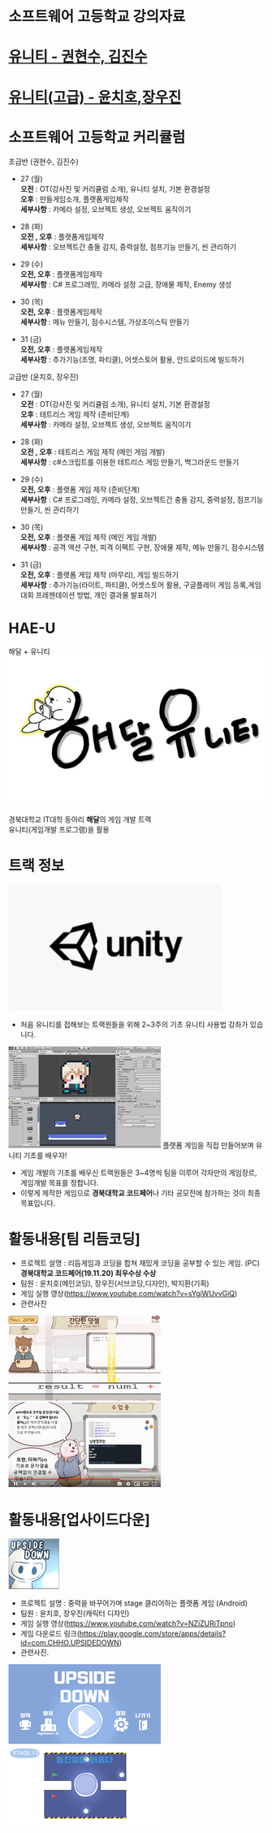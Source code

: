 # 소프트웨어 고등학교 강의자료

 # [유니티 - 권현수, 김진수](Lectures/L1.md)

 # [유니티(고급) - 윤치호,장우진](Lectures2/L1.md)

# 소프트웨어 고등학교 커리큘럼

 초급반 (권현수, 김진수)

 * 27 (월)  
 **오전** : OT(강사진 및 커리큘럼 소개), 유니티 설치, 기본 환경설정  
 **오후** : 만들게임소개, 플랫폼게임제작  
 **세부사항** : 카메라 설정, 오브젝트 생성, 오브젝트 움직이기  

 * 28 (화)  
 **오전 , 오후** : 플랫폼게임제작  
 **세부사항** : 오브젝트간 충돌 감지, 중력설정, 점프기능 만들기, 씬 관리하기  

 * 29 (수)  
 **오전, 오후** : 플랫폼게임제작  
 **세부사항** : C# 프로그래밍, 카메라 설정 고급, 장애물 제작, Enemy 생성    

 * 30 (목)  
 **오전, 오후** : 플랫폼게임제작  
 **세부사항** : 메뉴 만들기, 점수시스템, 가상조이스틱 만들기  

 * 31 (금)  
 **오전, 오후** : 플랫폼게임제작  
 **세부사항** : 추가기능(조명, 파티클), 어셋스토어 활용, 안드로이드에 빌드하기

 
고급반 (윤치호, 장우진)

 * 27 (월)  
 **오전** : OT(강사진 및 커리큘럼 소개), 유니티 설치, 기본 환경설정  
 **오후** : 테트리스 게임 제작 (준비단계)  
 **세부사항** : 카메라 설정, 오브젝트 생성, 오브젝트 움직이기  

 * 28 (화)  
 **오전 , 오후** : 테트리스 게임 제작 (메인 게임 개발)  
 **세부사항** : c#스크립트를 이용한 테트리스 게임 만들기, 백그라운드 만들기  

 * 29 (수)  
 **오전, 오후** : 플랫폼 게임 제작 (준비단계)  
 **세부사항** : C# 프로그래밍, 카메라 설정, 오브젝트간 충돌 감지, 중력설정, 점프기능 만들기, 씬 관리하기  

 * 30 (목)  
 **오전, 오후** : 플랫폼 게임 제작 (메인 게임 개발)  
 **세부사항** :  공격 액션 구현, 피격 이펙트 구현, 장애물 제작, 메뉴 만들기, 점수시스템  

 * 31 (금)  
 **오전, 오후** : 플랫폼 게임 제작 (마무리), 게임 빌드하기  
 **세부사항** : 추가기능(라이트, 파티클), 어셋스토어 활용, 구글플레이 게임 등록,게임대회 프레젠테이션 방법,  개인 결과물 발표하기


# HAE-U
해달 + 유니티
![로고](Readme/fulllogo.png)

경북대학교 IT대학 동아리 **해달**의 게임 개발 트랙  
유니티(게임개발 프로그램)을 활용

# 트랙 정보
 ![로고](Readme/Unity.PNG)
 * 처음 유니티를 접해보는 트랙원들을 위해 2~3주의 기초 유니티 사용법 강좌가 있습니다.
 
 ![로고](Readme/b1.PNG) 플랫폼 게임을 직접 만들어보며 유니티 기초를 배우자!
 
 * 게임 개발의 기초를 배우신 트랙원들은 3~4명씩 팀을 이루어 각자만의 게임장르, 게임개발 목표를 정합니다.
 * 이렇게 제작한 게임으로 **경북대학교 코드페어**나 기타 공모전에 참가하는 것이 최종 목표입니다.

# 활동내용[팀 리듬코딩]
 * 프로젝트 설명 : 리듬게임과 코딩을 합쳐 재밌게 코딩을 공부할 수 있는 게임. (PC)  
 **경북대학교 코드페어(19.11.20) 최우수상 수상** 
 * 팀원 : 윤치호(메인코딩), 장우진(서브코딩,디자인), 박지환(기획)
 * 게임 실행 영상(https://www.youtube.com/watch?v=sYgiWUvvGiQ)
 * 관련사진
 
 ![로고](Readme/rc1.PNG)![로고](Readme/rc2.PNG)
 
 
# 활동내용[업사이드다운]

![로고](Readme/ud1.png)
 * 프로젝트 설명 : 중력을 바꾸어가며 stage 클리어하는 플랫폼 게임 (Android)
 * 팀원 : 윤치호, 장우진(캐릭터 디자인)
 * 게임 실행 영상(https://www.youtube.com/watch?v=NZiZURiTpno)
 * 게임 다운로드 링크(https://play.google.com/store/apps/details?id=com.CHHO.UPSIDEDOWN)
 * 관련사진.
 
 ![로고](Readme/ud2.PNG)![로고](Readme/ud3.PNG)
 
 
 
